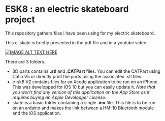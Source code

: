 # ESK8 : an electric skateboard project

This repository gathers files I have been using for my electric skateboard.

This e-skate is briefly presented in the pdf file and in a youtube video.

[![IMAGE ALT TEXT HERE](https://img.youtube.com/vi/SoPx7NHiqSk/0.jpg)](https://www.youtube.com/watch?v=SoPx7NHiqSk)

There are 3 folders.
* 3D parts contains **.stl** and **.CATPart** files. You can edit the CATPart using Catia V5 or directly print the parts using the associated .stl files.
* e-sk8 V2 contains files for an Xcode application to be run on an iPhone. This was developped for iOS 10 but you can easily update it. *Note that you won't find any version of this application on the App Store as it requires buying an Apple Developper License.*
* skate is a basic folder containing a single **.ino** file. This file is to be run on an arduino and makes the link between a HM-10 Bluetooth module and the iOS application.
